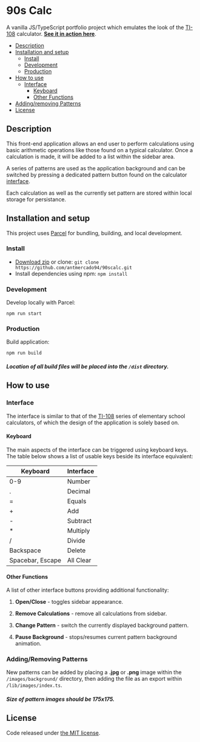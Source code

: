 # **90s Calc**

A vanilla JS/TypeScript portfolio project which emulates the look of the [TI-108](https://education.ti.com/en/products/calculators/elementary-calculators/ti-108) calculator. **[See it in action here](https://90scalc.netlify.app/)**.

- [Description](#description)
- [Installation and setup](#installation-and-setup)
  - [Install](#install)
  - [Development](#development)
  - [Production](#production)
- [How to use](#how-to-use)
  - [Interface](#interface)
    - [Keyboard](#keyboard)
    - [Other Functions](#other-functions)
- [Adding/removing Patterns](#addingremoving-patterns)
- [License](#license)

## **Description**

This front-end application allows an end user to perform calculations using basic arithmetic operations like those found on a typical calculator. Once a calculation is made, it will be added to a list within the sidebar area.

A series of patterns are used as the application background and can be switched by pressing a dedicated pattern button found on the calculator [interface](#interface).

Each calculation as well as the currently set pattern are stored within local storage for persistance.

## **Installation and setup**

This project uses [Parcel](https://parceljs.org/) for bundling, building, and local development.

### **Install**

- [Download zip](https://github.com/antmercado94/90scalc/archive/refs/heads/main.zip) or clone: `git clone https://github.com/antmercado94/90scalc.git`
- Install dependencies using npm: `npm install`

### **Development**

Develop locally with Parcel:

```
npm run start
```

### **Production**

Build application:

```
npm run build
```

##### Location of all build files will be placed into the `/dist` directory.

## **How to use**

### **Interface**

The interface is similar to that of the [TI-108](https://education.ti.com/en/products/calculators/elementary-calculators/ti-108) series of elementary school calculators, of which the design of the application is solely based on.

#### **Keyboard**

The main aspects of the interface can be triggered using keyboard keys. The table below shows a list of usable keys beside its interface equivalent:

| Keyboard         | Interface |
| ---------------- | --------- |
| 0-9              | Number    |
| .                | Decimal   |
| =                | Equals    |
| +                | Add       |
| -                | Subtract  |
| \*               | Multiply  |
| /                | Divide    |
| Backspace        | Delete    |
| Spacebar, Escape | All Clear |

#### **Other Functions**

A list of other interface buttons providing additional functionality:

1. **Open/Close** - toggles sidebar appearance.

2. **Remove Calculations** - remove all calculations from sidebar.

3. **Change Pattern** - switch the currently displayed background pattern.

4. **Pause Background** - stops/resumes current pattern background animation.

### **Adding/Removing Patterns**

New patterns can be added by placing a **.jpg** or **.png** image within the `/images/background/` directory, then adding the file as an export within `/lib/images/index.ts`.

##### Size of pattern images should be **175x175**.

## **License**

Code released under [the MIT license](https://github.com/antmercado94/90scalc/blob/main/LICENSE).
